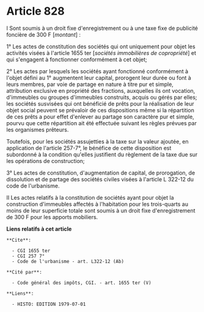 # Article 828

I  Sont soumis à un droit fixe d'enregistrement ou à une taxe fixe de publicité foncière de 300 F [*montant*] :

1° Les actes de constitution des sociétés qui ont uniquement pour objet les activités visées à l'article 1655 ter [*sociétés
immobilières de copropriété*] et qui s'engagent à fonctionner conformément à cet objet;

2° Les actes par lesquels les sociétés ayant fonctionné conformément à l'objet défini au 1° augmentent leur capital,
prorogent leur durée ou font à leurs membres, par voie de partage en nature à titre pur et simple, attribution exclusive en
propriété des fractions, auxquelles ils ont vocation, d'immeubles ou groupes d'immeubles construits, acquis ou gérés par
elles; les sociétés susvisées qui ont bénéficié de prêts pour la réalisation de leur objet social peuvent se prévaloir de ces
dispositions même si la répartition de ces prêts a pour effet d'enlever au partage son caractère pur et simple, pourvu que
cette répartition ait été effectuée suivant les règles prévues par les organismes prêteurs.

Toutefois, pour les sociétés assujetties à la taxe sur la valeur ajoutée, en application de l'article 257-7°, le bénéfice de
cette disposition est subordonné à la condition qu'elles justifient du règlement de la taxe due sur les opérations de
construction;

3° Les actes de constitution, d'augmentation de capital, de prorogation, de dissolution et de partage des sociétés civiles
visées à l'article L 322-12 du code de l'urbanisme.

II  Les actes relatifs à la constitution de sociétés ayant pour objet la construction d'immeubles affectés à l'habitation
pour les trois-quarts au moins de leur superficie totale sont soumis à un droit fixe d'enregistrement de 300 F pour les
apports mobiliers.

**Liens relatifs à cet article**

	**Cite**:

	  - CGI 1655 ter
	  - CGI 257 7°
	  - Code de l'urbanisme - art. L322-12 (Ab)

	**Cité par**:

	  - Code général des impôts, CGI. - art. 1655 ter (V)

	**Liens**:

	  - HISTO: EDITION 1979-07-01
